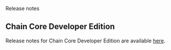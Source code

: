 Release notes

## Chain Core Developer Edition

Release notes for Chain Core Developer Edition are available [here](https://github.com/chain/chain/blob/main/ReleaseNotes.md).